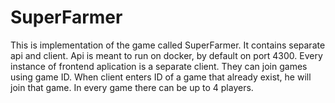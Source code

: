 # SuperFarmer
 
This is implementation of the game called SuperFarmer. It contains separate api and client. Api is meant to run on docker, by default on port 4300. Every instance of frontend aplication is a separate client. They can join games using game ID. When client enters ID of a game that already exist, he will join that game. In every game there can be up to 4 players.
